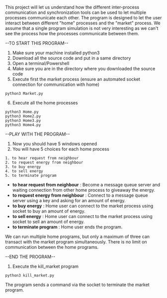 This project will let us understand how the different inter-process communication and synchronization tools can be used to let multiple processes communicate each other.
The program is designed to let the user interact between different "home" processes and the "market" process.
We assume that a single program simulation is not very interesting as we can't see the process how the processes communicate between them.

--TO START THIS PROGRAM--
1. Make sure your machine installed python3
2. Download all the source code and put in a same directory
3. Open a terminal/Powershell 
4. Make sure you are in the directory where you downloaded the source code
5. Execute first the market process (ensure an automated socket connection for communication with home)
```
python3 Market.py
```
6. Execute all the home processes
```
python3 Home.py
python3 Home2.py
python3 Home3.py
python3 Home4.py
```

--PLAY WITH THE PROGRAM--
1. Now you should have 5 windows opened
2. You will have 5 choices for each home process
```
1. to hear request from neighbour
2. to request energy from neighbour
3. to buy energy
4. to sell energy
5. to terminate program
```
 + **to hear request from neighbour** : Become a message queue server and waiting connection from other home process to giveaway the energy.     
 + **to request energy from neighbour** : Connect to a message queue server using a key and asking for an amount of energy.      
 + **to buy energy** : Home user can connect to the market process using socket to buy an amount of energy.      
 + **to sell energy** : Home user can connect to the market process using socket to sell an amount of energy.      
 + **to terminate program** : Home user ends the program.      
  
We can run multiple home programs, but only a maximum of three can transact with the market program simultaneously. There is no limit on communication between the home programs.

--END THE PROGRAM--
1. Execute the kill_market program
```
python3 kill_market.py
```
The program sends a command via the socket to terminate the market program.

